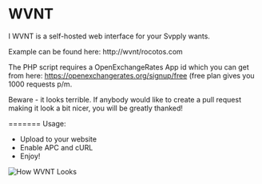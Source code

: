 WVNT
====

I WVNT is a self-hosted web interface for your Svpply wants. 

Example can be found here: http://wvnt/rocotos.com

The PHP script requires a OpenExchangeRates App id which you can get from here: https://openexchangerates.org/signup/free (free plan gives you 1000 requests p/m.

Beware - it looks terrible. If anybody would like to create a pull request making it look a bit nicer, you will be greatly thanked!

=======
Usage:

 - Upload to your website
 - Enable APC and cURL
 - Enjoy!

![How WVNT Looks](http://d.pr/i/63w8+ "How WVNT Looks")
